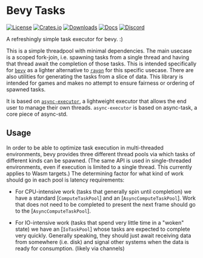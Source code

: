 # Bevy Tasks

[![License](https://img.shields.io/badge/license-MIT%2FApache-blue.svg)](https://github.com/bevyengine/bevy#license)
[![Crates.io](https://img.shields.io/crates/v/bevy.svg)](https://crates.io/crates/bevy_tasks)
[![Downloads](https://img.shields.io/crates/d/bevy_tasks.svg)](https://crates.io/crates/bevy_tasks)
[![Docs](https://docs.rs/bevy_tasks/badge.svg)](https://docs.rs/bevy_tasks/latest/bevy_tasks/)
[![Discord](https://img.shields.io/discord/691052431525675048.svg?label=&logo=discord&logoColor=ffffff&color=7389D8&labelColor=6A7EC2)](https://discord.gg/bevy)

A refreshingly simple task executor for bevy. :)

This is a simple threadpool with minimal dependencies. The main usecase is a scoped fork-join, i.e. spawning tasks from
a single thread and having that thread await the completion of those tasks. This is intended specifically for
[`bevy`][bevy] as a lighter alternative to [`rayon`][rayon] for this specific usecase. There are also utilities for
generating the tasks from a slice of data. This library is intended for games and makes no attempt to ensure fairness
or ordering of spawned tasks.

It is based on [`async-executor`][async-executor], a lightweight executor that allows the end user to manage their own threads.
`async-executor` is based on async-task, a core piece of async-std.

## Usage

In order to be able to optimize task execution in multi-threaded environments,
bevy provides three different thread pools via which tasks of different kinds can be spawned.
(The same API is used in single-threaded environments, even if execution is limited to a single thread.
This currently applies to Wasm targets.)
The determining factor for what kind of work should go in each pool is latency requirements:

* For CPU-intensive work (tasks that generally spin until completion) we have a standard
  [`ComputeTaskPool`] and an [`AsyncComputeTaskPool`]. Work that does not need to be completed to
  present the next frame should go to the [`AsyncComputeTaskPool`].

* For IO-intensive work (tasks that spend very little time in a "woken" state) we have an
  [`IoTaskPool`] whose tasks are expected to complete very quickly. Generally speaking, they should just
  await receiving data from somewhere (i.e. disk) and signal other systems when the data is ready
  for consumption. (likely via channels)

[bevy]: https://bevyengine.org
[rayon]: https://github.com/rayon-rs/rayon
[async-executor]: https://github.com/stjepang/async-executor
